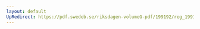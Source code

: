 ```yaml
---
layout: default
UpRedirect: https://pdf.swedeb.se/riksdagen-volumeG-pdf/199192/reg_199192/reg_199192_1028.pdf
---
```

